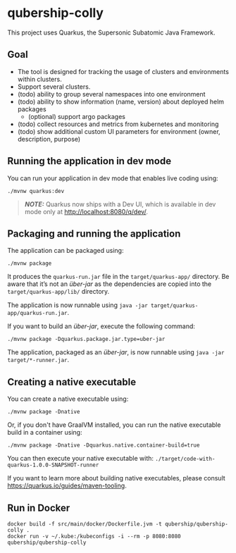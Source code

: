 # qubership-colly

This project uses Quarkus, the Supersonic Subatomic Java Framework.

## Goal
* The tool is designed for tracking the usage of clusters and environments within clusters.
* Support several clusters.
* (todo) ability to group several namespaces into one environment
* (todo) ability to show information (name, version) about deployed helm packages
  * (optional) support argo packages
* (todo) collect resources and metrics from kubernetes and monitoring
* (todo) show additional custom UI parameters for environment (owner, description, purpose)


## Running the application in dev mode

You can run your application in dev mode that enables live coding using:

```shell script
./mvnw quarkus:dev
```

> **_NOTE:_**  Quarkus now ships with a Dev UI, which is available in dev mode only at <http://localhost:8080/q/dev/>.

## Packaging and running the application

The application can be packaged using:

```shell script
./mvnw package
```

It produces the `quarkus-run.jar` file in the `target/quarkus-app/` directory.
Be aware that it’s not an _über-jar_ as the dependencies are copied into the `target/quarkus-app/lib/` directory.

The application is now runnable using `java -jar target/quarkus-app/quarkus-run.jar`.

If you want to build an _über-jar_, execute the following command:

```shell script
./mvnw package -Dquarkus.package.jar.type=uber-jar
```

The application, packaged as an _über-jar_, is now runnable using `java -jar target/*-runner.jar`.

## Creating a native executable

You can create a native executable using:

```shell script
./mvnw package -Dnative
```

Or, if you don't have GraalVM installed, you can run the native executable build in a container using:

```shell script
./mvnw package -Dnative -Dquarkus.native.container-build=true
```

You can then execute your native executable with: `./target/code-with-quarkus-1.0.0-SNAPSHOT-runner`

If you want to learn more about building native executables, please consult <https://quarkus.io/guides/maven-tooling>.

## Run in Docker

```shell script
docker build -f src/main/docker/Dockerfile.jvm -t qubership/qubership-colly . 
docker run -v ~/.kube:/kubeconfigs -i --rm -p 8080:8080 qubership/qubership-colly
```